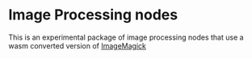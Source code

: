 # Image Processing nodes

This is an experimental package of image processing nodes that use a wasm converted version of [ImageMagick](https://imagemagick.org/)
